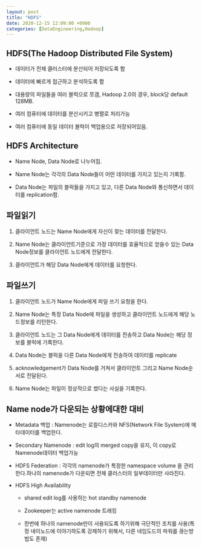 ```yaml
---
layout: post
title: "HDFS"
date: 2020-12-15 12:09:00 +0900
categories: [DataEngineering,Hadoop]
---
```


## HDFS(The Hadoop Distributed File System)

- 데이터가 전체 클러스터에 분산되어 저장되도록 함

- 데이터에 빠르게 접근하고 분석하도록 함

- 대용량의 파일들을 여러 블럭으로 쪼갬, Hadoop 2.0의 경우, block당 default 128MB.

- 여러 컴퓨터에 데이터를 분산시키고 병렬로 처리가능

- 여러 컴퓨터에 동일 데이터 블럭이  백업용으로 저장되어있음.

## HDFS Architecture

- Name Node, Data Node로 나누어짐.

- Name Node는 각각의 Data Node들이 어떤 데이터를 가지고 있는지 기록함.

- Data Node는 파일의 블락들을 가지고 있고, 다른 Data Node와 통신하면서 데이터를 replication함.

## 파일읽기

1. 클라이언트 노드는 Name Node에게 자신이 찾는 데이터를 전달한다.

2. Name Node는 클라이언트기준으로 가장 데이터를 효율적으로 얻을수 있는 Data Node정보를 클라이언트 노드에게 전달한다.

3. 클라이언트가 해당 Data Node에게 데이터를 요청한다.

## 파일쓰기

1. 클라이언트 노드가 Name Node에게 파일 쓰기 요청을 한다.

2. Name Node는 특정 Data Node에 파일을 생성하고 클라이언트 노드에게 해당 노드정보를 리턴한다.

3. 클라이언트 노드는 그 Data Node에게 데이터를 전송하고 Data Node는 해당 정보를 블럭에 기록한다.

4. Data Node는 블럭을 다른 Data Node에게 전송하여 데이터를 replicate

5. acknowledgement가 Data Node를 거쳐서 클라이언트 그리고 Name Node순서로 전달된다.

6. Name Node는 파일이 정상적으로 썼다는 사실을 기록한다. 

## Name node가 다운되는 상황에대한 대비

- Metadata 백업 : Namenode는 로컬디스카와 NFS(Network File System)에 메타데이터를 백업한다.

- Secondary Namenode : edit log의 merged copy을 유지, 이 copy로 Namenode데이터 백업가능

- HDFS Federation : 각각의 namenode가 특정한 namespace volume 을 관리한다.하나의 namenode가 다운되면 전체 클러스터의 일부데이터만 사라진다.

- HDFS High Availability 
    
    - shared edit log를 사용하는 hot standby namenode

    - Zookeeper는 active namenode 트래킹

    - 한번에 하나의 namenode만이 사용되도록 하기위해 극단적인 조치를 사용(특정 네이노드에 이야기하도록 강제하기 위해서, 다른 네임도드의 파워를 끊는방법도 존재)

